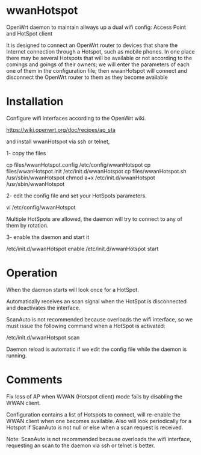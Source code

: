 # wwanHotspot
OpenWrt daemon to maintain allways up a dual wifi config: Access Point and HotSpot client

It is designed to connect an OpenWrt router to devices that share the Internet connection through a Hotspot, such as mobile phones. In one place there may be several Hotspots that will be available or not according to the comings and goings of their owners; we will enter the parameters of each one of them in the configuration file; then wwanHotspot will connect and disconnect the OpenWrt router to them as they become available

# Installation
Configure wifi interfaces according to the OpenWrt wiki.

https://wiki.openwrt.org/doc/recipes/ap_sta

and install wwanHotspot via ssh or telnet,

1- copy the files

cp files/wwanHotspot.config /etc/config/wwanHotspot
cp files/wwanHotspot.init /etc/init.d/wwanHotspot
cp files/wwanHotspot.sh /usr/sbin/wwanHotspot
chmod a+x /etc/init.d/wwanHotspot /usr/sbin/wwanHotspot

2- edit the config file and set your HotSpots parameters.

vi /etc/config/wwanHotspot

Multiple HotSpots are allowed, the daemon will try to connect to any of them by rotation.

3- enable the daemon and start it

/etc/init.d/wwanHotspot enable
/etc/init.d/wwanHotspot start

# Operation

When the daemon starts will look once for a HotSpot.

Automatically receives an scan signal when the HotSpot is disconnected and deactivates the interface.

ScanAuto is not recommended because overloads the wifi interface, so we must issue the following command when a HotSpot is activated:

/etc/init.d/wwanHotspot scan

Daemon reload is automatic if we edit the config file while the daemon is running.

# Comments

Fix loss of AP when WWAN (Hotspot client) mode fails by disabling the WWAN client.

Configuration contains a list of Hotspots to connect, will re-enable the WWAN client when one becomes available. Also will look periodically for a Hotspot if ScanAuto is not null or else when a scan request is received.

Note: ScanAuto is not recommended because overloads the wifi interface, requesting an scan to the daemon via ssh or telnet is better.
